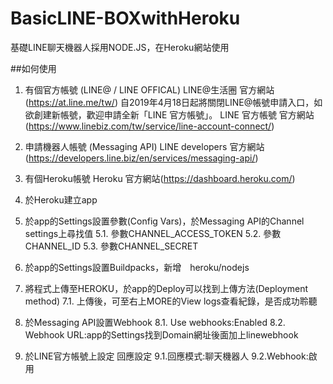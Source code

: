 # BasicLINE-BOXwithHeroku
基礎LINE聊天機器人採用NODE.JS，在Heroku網站使用

##如何使用
1. 有個官方帳號 (LINE@ / LINE OFFICAL)
   LINE@生活圈 官方網站(https://at.line.me/tw/)
   自2019年4月18日起將關閉LINE@帳號申請入口，如欲創建新帳號，歡迎申請全新「LINE 官方帳號」。
   LINE 官方帳號 官方網站(https://www.linebiz.com/tw/service/line-account-connect/)

2. 申請機器人帳號 (Messaging API)
   LINE developers 官方網站(https://developers.line.biz/en/services/messaging-api/)

3. 有個Heroku帳號
   Heroku 官方網站(https://dashboard.heroku.com/)

4. 於Heroku建立app

5. 於app的Settings設置參數(Config Vars)，於Messaging API的Channel settings上尋找值
5.1. 參數CHANNEL_ACCESS_TOKEN
5.2. 參數CHANNEL_ID
5.3. 參數CHANNEL_SECRET

6. 於app的Settings設置Buildpacks，新增　heroku/nodejs

7. 將程式上傳至HEROKU，於app的Deploy可以找到上傳方法(Deployment method)
7.1. 上傳後，可至右上MORE的View logs查看紀錄，是否成功聆聽

8. 於Messaging API設置Webhook
8.1. Use webhooks:Enabled
8.2. Webhook URL:app的Settings找到Domain網址後面加上linewebhook

9. 於LINE官方帳號上設定 回應設定
9.1.回應模式:聊天機器人
9.2.Webhook:啟用
